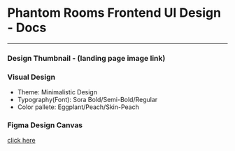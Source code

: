  # Phantom Rooms Frontend UI Design - Docs
- - - -
 ### Design Thumbnail - (landing page image link)
 ### Visual Design 
 - Theme: Minimalistic Design
 - Typography(Font): Sora Bold/Semi-Bold/Regular
 - Color pallete: Eggplant/Peach/Skin-Peach

 ### Figma Design Canvas
 [click here](https://www.figma.com/file/ddO1ZCMEZGn0YhvLnwim0O/Phantom-Rooms?node-id=0%3A1)

